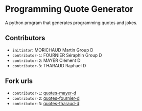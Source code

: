 # Programming Quote Generator

A python program that generates programming quotes and jokes.

## Contributors
- `initiator`: MORICHAUD Martin Group D
- `contributor-1`: FOURNIER Séraphin Group D
- `contributor-2`: MAYER Clément D
- `contributor-3`: THARAUD Raphael D

## Fork urls
- `contributor-1`: [quotes-mayer-d](https://github.com/clement-mayer/quotes-mayer-d)
- `contributor-2`: [quotes-fournier-d](https://github.com/C-raf-1/quotes-fournier-d)
- `contributor-3`: [quotes-tharaud-d](https://github.com/wowiwookie-raphh/quotes-tharaud-d)
